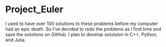# Project_Euler
I used to have over 100 solutions to these problems before my computer had an epic death. So I've decided to redo the problems as I find time and save the solutions on GitHub. I plan to develop solutsion in C++, Python, and Julia.
